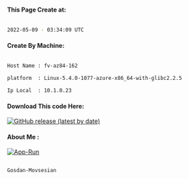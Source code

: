 
   
#### This Page Create at:

```bash

2022-05-09 - 03:34:09 UTC

```

#### Create By Machine:

```bash

Host Name : fv-az84-162

platform  : Linux-5.4.0-1077-azure-x86_64-with-glibc2.2.5

Ip Local  : 10.1.0.23

```
#### Download This code Here:

[![GitHub release (latest by date)](https://img.shields.io/github/v/release/Gosdan-Movsesian/Gosdan?style=for-the-badge&label=Download)](https://github.com/Gosdan-Movsesian/Gosdan/releases) 

</p> 

#### About Me :

[![App-Run](https://github.com/Gosdan-Movsesian/Gosdan/actions/workflows/App-Run.yml/badge.svg)](https://github.com/Gosdan-Movsesian/Gosdan/actions/workflows/App-Run.yml)

```bash

Gosdan-Movsesian

```

